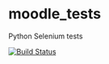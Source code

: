 # moodle_tests
Python Selenium tests

[![Build Status](https://app.travis-ci.com/grsln/moodle_tests.svg?branch=main)](https://app.travis-ci.com/grsln/moodle_tests)
